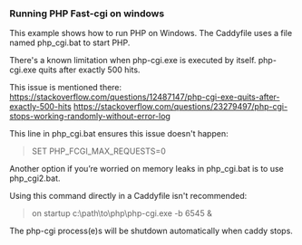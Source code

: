 ### Running PHP Fast-cgi on windows

This example shows how to run PHP on Windows. The Caddyfile uses a file named php_cgi.bat to start PHP.

There's a known limitation when php-cgi.exe is executed by itself. php-cgi.exe quits after exactly 500 hits.

This issue is mentioned there:
https://stackoverflow.com/questions/12487147/php-cgi-exe-quits-after-exactly-500-hits
https://stackoverflow.com/questions/23279497/php-cgi-stops-working-randomly-without-error-log

This line in php_cgi.bat ensures this issue doesn't happen:
> SET PHP_FCGI_MAX_REQUESTS=0 

Another option if you’re worried on memory leaks in php_cgi.bat is to use php_cgi2.bat.

Using this command directly in a Caddyfile isn't recommended:
> on startup c:\path\to\php\php-cgi.exe -b 6545 &

The php-cgi process(e)s will be shutdown automatically when caddy stops.